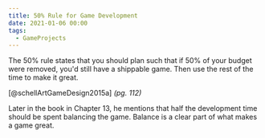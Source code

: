 ```yaml
---
title: 50% Rule for Game Development
date: 2021-01-06 00:00
tags:
  - GameProjects
---
```


The 50% rule states that you should plan such that if 50% of your budget were removed, you'd still have a shippable game. Then use the rest of the time to make it great.

[@schellArtGameDesign2015a] *(pg. 112)*

Later in the book in Chapter 13, he mentions that half the development time should be spent balancing the game. Balance is a clear part of what makes a game great.